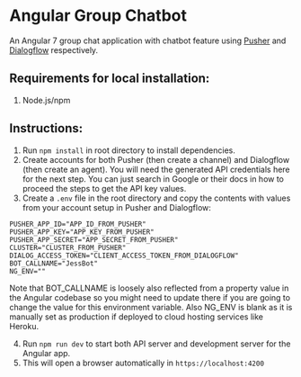 # Angular Group Chatbot

An Angular 7 group chat application with chatbot feature using [Pusher](http://pusher.com/) and [Dialogflow](https://dialogflow.com) respectively.

## Requirements for local installation:
1. Node.js/npm

## Instructions:
1. Run `npm install` in root directory to install dependencies.
2. Create accounts for both Pusher (then create a channel) and Dialogflow (then create an agent). You will need the generated API credentials here for the next step. You can just search in Google or their docs in how to proceed the steps to get the API key values.
3. Create a `.env` file in the root directory and copy the contents with values from your account setup in Pusher and Dialogflow:
```
PUSHER_APP_ID="APP_ID_FROM_PUSHER"
PUSHER_APP_KEY="APP_KEY_FROM_PUSHER"
PUSHER_APP_SECRET="APP_SECRET_FROM_PUSHER"
CLUSTER="CLUSTER_FROM_PUSHER"
DIALOG_ACCESS_TOKEN="CLIENT_ACCESS_TOKEN_FROM_DIALOGFLOW"
BOT_CALLNAME="JessBot"
NG_ENV=""
```
Note that BOT_CALLNAME is loosely also reflected from a property value in the Angular codebase so you might need to update there if you are going to change the value for this environment variable. Also NG_ENV is blank as it is manually set as production if deployed to cloud hosting services like Heroku.

4. Run `npm run dev` to start both API server and development server for the Angular app.
5. This will open a browser automatically in `https://localhost:4200`

